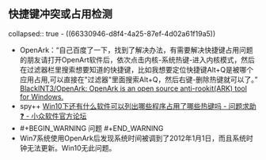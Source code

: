 ## 快捷键冲突或占用检测
collapsed:: true
	- ((66330946-d8f4-4a25-87ef-4d02a61f19a5))
- OpenArk：“自己百度了一下，找到了解决办法，有需要解决快捷键占用问题的朋友请打开OpenArt软件后，依次点击内核-系统热键-进入内核模式，然后在过滤器栏里搜索想要知道的快捷键，比如我想要定位快捷键Alt+Q是被哪个应用占用,可以直接在"过滤器"里面搜索Alt+Q，然后右键-删除热键就可以了。” [BlackINT3/OpenArk: OpenArk is an open source anti-rookit(ARK) tool for Windows.](https://github.com/BlackINT3/OpenArk)
- spy++ [Win10下还有什么软件可以列出哪些程序占用了哪些热键吗 - 问题求助❓ - 小众软件官方论坛](https://meta.appinn.net/t/topic/26766)
- #+BEGIN_WARNING
  问题
  #+END_WARNING
- Win7系统使用OpenArk后发现系统时间被调到了2012年1月1日，而且系统时钟无法更新。Win10无此问题。